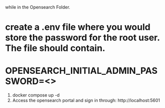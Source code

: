 while in the Opensearch Folder. 
# create a .env file where you would store the password for the root user. The file should contain. 
# OPENSEARCH_INITIAL_ADMIN_PASSWORD=<<specifythepassword>>
1) docker compose up -d 
2) Access the opensearch portal and sign in through: http://localhost:5601
